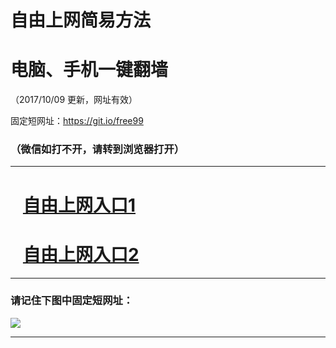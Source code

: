 ﻿# 自由上网简易方法

# 电脑、手机一键翻墙

（2017/10/09 更新，网址有效）

固定短网址：https://git.io/free99

### （微信如打不开，请转到浏览器打开）


***





# &nbsp;&nbsp; <a href="http://ft1508911861.fwq-tz-1001.info/fwqtz01.html?t=100900125263 " target="_blank">自由上网入口1</a>
# &nbsp;&nbsp; <a href="http://ft2390516758.fwq-tz-1002.info/fwqtz02.html?t=100900120036 " target="_blank">自由上网入口2</a>
***

### 请记住下图中固定短网址：

<img src="https://s3-us-west-2.amazonaws.com/fwq-1001/yjfq-20170905okok.png" /> 


***

